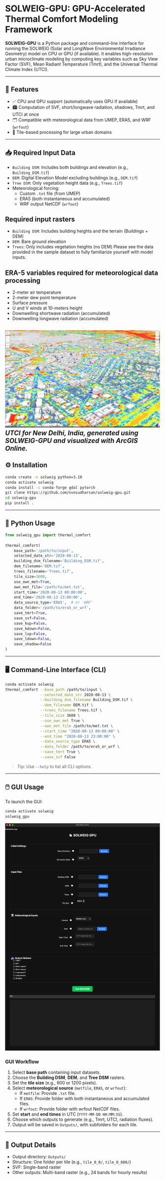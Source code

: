 
# SOLWEIG-GPU: GPU-Accelerated Thermal Comfort Modeling Framework

**SOLWEIG-GPU** is a Python package and command-line interface for running the SOLWEIG (Solar and LongWave Environmental Irradiance Geometry) model on CPU or GPU (if available). It enables high-resolution urban microclimate modeling by computing key variables such as Sky View Factor (SVF), Mean Radiant Temperature (Tmrt), and the Universal Thermal Climate Index (UTCI).

---

## 🚀 Features

- ✅ CPU and GPU support (automatically uses GPU if available)
- 🏙️ Computation of SVF, short/longwave radiation, shadows, Tmrt, and UTCI at once
- 🗂️ Compatible with meteorological data from UMEP, ERA5, and WRF (`wrfout`)
- 🧩 Tile-based processing for large urban domains

---

## 📥 Required Input Data

- `Building DSM`: Includes both buildings and elevation (e.g., `Building_DSM.tif`)
- `DEM`: Digital Elevation Model excluding buildings (e.g., `DEM.tif`)
- `Tree DSM`: Only vegetation height data (e.g., `Trees.tif`)
- Meteorological forcing:
  - Custom `.txt` file (from UMEP)
  - ERA5 (both instantaneous and accumulated)
  - WRF output NetCDF (`wrfout`)

 ## Required input rasters
 - `Building DSM`: Includes building heights and the terrain (Buildings + DEM)
 - `DEM`: Bare ground elevation
 - `Trees`: Only includes vegetation heights (no DEM)
  Please see the data provided in the sample dataset to fully familiarize yourself with model inputs.

## ERA-5 variables required for meteorological data processing
- 2-meter air temperature
- 2-meter dew point temperature
- Surface pressure
- U and V winds at 10-meters height
- Downwelling shortwave radiation (accumulated)
- Downwelling longwave radiation (accumulated)

![UTCI for New Delhi](/UTCI_New_Delhi.jpeg)
*UTCI for New Delhi, India, generated using SOLWEIG-GPU and visualized with ArcGIS Online.*
---

## ⚙️ Installation

```bash
conda create -n solweig python=3.10
conda activate solweig
conda install -c conda-forge gdal pytorch
git clone https://github.com/nvnsudharsan/solweig-gpu.git
cd solweig-gpu
pip install .
```

---

## 🧪 Python Usage

```python
from solweig_gpu import thermal_comfort

thermal_comfort(
    base_path='/path/to/input',
    selected_date_str='2020-08-13',
    building_dsm_filename='Building_DSM.tif',
    dem_filename='DEM.tif',
    trees_filename='Trees.tif',
    tile_size=3600,
    use_own_met=True,
    own_met_file='/path/to/met.txt',
    start_time='2020-08-13 00:00:00',
    end_time='2020-08-13 23:00:00',
    data_source_type='ERA5',  # or 'WRF'
    data_folder='/path/to/era5_or_wrf',
    save_tmrt=True,
    save_svf=False,
    save_kup=False,
    save_kdown=False,
    save_lup=False,
    save_ldown=False,
    save_shadow=False
)
```

---

## 🖥️ Command-Line Interface (CLI)

```bash
conda activate solweig
thermal_comfort --base_path /path/to/input \
                --selected_date_str 2020-08-13 \
                --building_dsm_filename Building_DSM.tif \
                --dem_filename DEM.tif \
                --trees_filename Trees.tif \
                --tile_size 3600 \
                --use_own_met True \
                --own_met_file /path/to/met.txt \
                --start_time "2020-08-13 00:00:00" \
                --end_time "2020-08-13 23:00:00" \
                --data_source_type ERA5 \
                --data_folder /path/to/era5_or_wrf \
                --save_tmrt True \
                --save_svf False
```

> Tip: Use `--help` to list all CLI options.

---

## 🖱️ GUI Usage

To launch the GUI:
```bash
conda activate solweig
solweig_gpu
```

![GUI](/GUI.png)

### GUI Workflow
1. Select **base path** containing input datasets.
2. Choose the **Building DSM**, **DEM**, and **Tree DSM** rasters.
3. Set the **tile size** (e.g., 600 or 1200 pixels).
4. Select **meteorological source** (`metfile`, `ERA5`, or `wrfout`):
   - If `metfile`: Provide `.txt` file.
   - If `ERA5`: Provide folder with both instantaneous and accumulated files.
   - If `wrfout`: Provide folder with wrfout NetCDF files.
5. Set **start** and **end times** in UTC (`YYYY-MM-DD HH:MM:SS`).
6. Choose which outputs to generate (e.g., Tmrt, UTCI, radiation fluxes).
7. Output will be saved in `Outputs/`, with subfolders for each tile.

---

## 📁 Output Details

- Output directory: `Outputs/`
- Structure: One folder per tile (e.g., `tile_0_0/`, `tile_0_600/`)
- SVF: Single-band raster
- Other outputs: Multi-band raster (e.g., 24 bands for hourly results)

